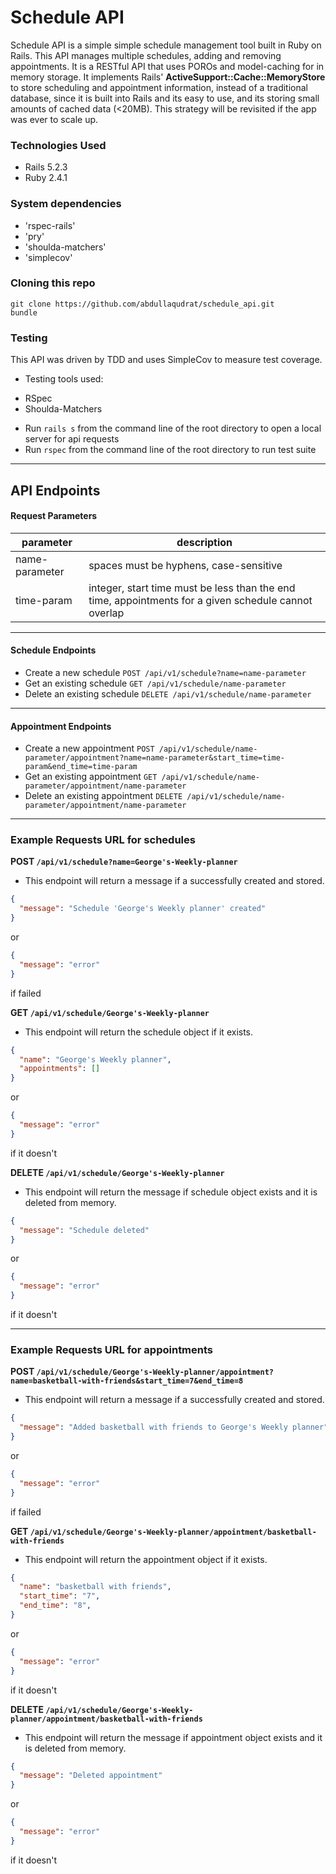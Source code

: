 # Schedule API

Schedule API is a simple simple schedule management tool built in Ruby on Rails. This API manages multiple schedules, adding and removing appointments. It is a RESTful API that uses POROs and model-caching for in memory storage. It implements Rails' **ActiveSupport::Cache::MemoryStore** to store scheduling and appointment information, instead of a traditional database, since it is built into Rails and its easy to use, and its storing small amounts of cached data (<20MB). This strategy will be revisited if the app was ever to scale up.

### Technologies Used

- Rails 5.2.3
- Ruby 2.4.1

### System dependencies

* 'rspec-rails'
* 'pry'
* 'shoulda-matchers'
* 'simplecov'

### Cloning this repo

```
git clone https://github.com/abdullaqudrat/schedule_api.git
bundle
```
### Testing

This API was driven by TDD and uses SimpleCov to measure test coverage.

 * Testing tools used:
  - RSpec
  - Shoulda-Matchers
  
* Run `rails s` from the command line of the root directory to open a local server for api requests
* Run `rspec` from the command line of the root directory to run test suite

--------

## API Endpoints

#### Request Parameters

| parameter       | description                           |
|-----------------|---------------------------------------|
| name-parameter  | spaces must be hyphens, case-sensitive|
| time-param  | integer, start time must be less than the end time, appointments for a given schedule cannot overlap|

---

#### Schedule Endpoints

* Create a new schedule `POST /api/v1/schedule?name=name-parameter`
* Get an existing schedule `GET /api/v1/schedule/name-parameter`
* Delete an existing schedule `DELETE /api/v1/schedule/name-parameter`

---

#### Appointment Endpoints

* Create a new appointment `POST /api/v1/schedule/name-parameter/appointment?name=name-parameter&start_time=time-param&end_time=time-param`
* Get an existing appointment `GET /api/v1/schedule/name-parameter/appointment/name-parameter`
* Delete an existing appointment `DELETE /api/v1/schedule/name-parameter/appointment/name-parameter`

---

### Example Requests URL for schedules

**POST `/api/v1/schedule?name=George's-Weekly-planner`**

- This endpoint will return a message if a successfully created and stored.
```json
{
  "message": "Schedule 'George's Weekly planner' created"
}
```
or
```json
{
  "message": "error"
}
```
if failed

**GET `/api/v1/schedule/George's-Weekly-planner`**

- This endpoint will return the schedule object if it exists.
```json
{
  "name": "George's Weekly planner",
  "appointments": []
}
```
or
```json
{
  "message": "error"
}
```
if it doesn't

**DELETE `/api/v1/schedule/George's-Weekly-planner`**

- This endpoint will return the message if schedule object exists and it is deleted from memory.
```json
{
  "message": "Schedule deleted"
}
```
or
```json
{
  "message": "error"
}
```
if it doesn't

---

### Example Requests URL for appointments

**POST `/api/v1/schedule/George's-Weekly-planner/appointment?name=basketball-with-friends&start_time=7&end_time=8`**

- This endpoint will return a message if a successfully created and stored.
```json
{
  "message": "Added basketball with friends to George's Weekly planner"
}
```
or
```json
{
  "message": "error"
}
```
if failed

**GET `/api/v1/schedule/George's-Weekly-planner/appointment/basketball-with-friends`**

- This endpoint will return the appointment object if it exists.
```json
{
  "name": "basketball with friends",
  "start_time": "7",
  "end_time": "8",
}
```
or
```json
{
  "message": "error"
}
```
if it doesn't

**DELETE `/api/v1/schedule/George's-Weekly-planner/appointment/basketball-with-friends`**

- This endpoint will return the message if appointment object exists and it is deleted from memory.
```json
{
  "message": "Deleted appointment"
}
```
or
```json
{
  "message": "error"
}
```
if it doesn't
